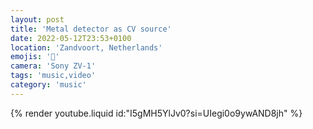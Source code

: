 ```yaml
---
layout: post
title: 'Metal detector as CV source'
date: 2022-05-12T23:53+0100
location: 'Zandvoort, Netherlands'
emojis: '🎥'
camera: 'Sony ZV-1'
tags: 'music,video'
category: 'music'
---
```


{% render youtube.liquid id:"I5gMH5YlJv0?si=UIegi0o9ywAND8jh" %}